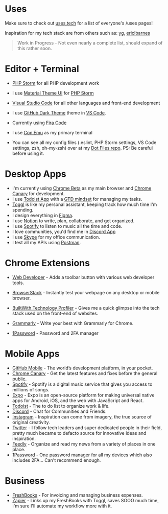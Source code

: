 
# Uses

Make sure to check out [uses.tech](https://uses.tech) for a list of everyone's /uses pages!

Inspiration for my tech stack are from others such as:
[yg](https://github.com/yg/uses/), [ericlbarnes](https://ericlbarnes.com/uses/)

> 
> Work in Progress - Not even nearly a complete list, should expand of this rather soon.
>

# Editor + Terminal
- [PHP Storm](https://www.jetbrains.com/phpstorm/) for all PHP development work
- I use [Material Theme UI](https://plugins.jetbrains.com/plugin/8006-material-theme-ui/) for [PHP Storm](https://www.jetbrains.com/phpstorm/)

- [Visual Studio Code](https://code.visualstudio.com) for all other languages and front-end development
- I use [GitHub Dark Theme](https://marketplace.visualstudio.com/items?itemName=GitHub.github-vscode-theme) theme in [VS Code](https://code.visualstudio.com).

- Currently using [Fira Code](https://github.com/tonsky/FiraCode)
- I use [Con Emu](https://conemu.github.io) as my primary terminal
- You can see all my config files (.eslint, PHP Storm settings, VS Code settings, zsh, oh-my-zsh) over at my [Dot Files repo](https://github.com/rulin132/dotfiles). PS: Be careful before using it.

# Desktop Apps

- I'm currently using [Chrome Beta](https://www.google.com/chrome/beta) as my main browser and [Chrome Canary](https://www.google.com/chrome/canary) for development.
- I use [Todoist App](https://beta.todoist.com) with a [GTD mindset](http://gettingthingsdone.com) for managing my tasks.
- [Toggl](https://www.toggl.com) is like my personal assistant, keeping track how much time I'm spending.
- I design everything in [Figma](http://figma.com).
- I use [Notion](https://www.notion.so) to write, plan, collaborate, and get organized.
- I use [Spotify](https://open.spotify.com) to listen to music all the time and code.
- I love communities, you'd find me in [Discord App](http://discordapp.com)
- I use [Skype](https://www.skype.com) for my office communication.
- I test all my APIs using [Postman](https://www.postman.com).

# Chrome Extensions

- [Web Developer](https://chrome.google.com/webstore/detail/web-developer/bfbameneiokkgbdmiekhjnmfkcnldhhm) - Adds a toolbar button with various web developer tools.
- [BrowserStack](https://chrome.google.com/webstore/detail/browserstack/nkihdmlheodkdfojglpcjjmioefjahjb?hl=en) - Instantly test your webpage on any desktop or mobile browser.

- [BuiltWith Technology Profiler](https://chrome.google.com/webstore/detail/builtwith-technology-prof/dapjbgnjinbpoindlpdmhochffioedbn) - Gives me a quick glimpse into the tech stack used on the front-end of websites.
- [Grammarly](https://chrome.google.com/webstore/detail/grammarly-for-chrome/kbfnbcaeplbcioakkpcpgfkobkghlhen?hl=en) - Write your best with Grammarly for Chrome.
- [1Password](https://chrome.google.com/webstore/detail/1password-x-%E2%80%93-password-ma/aeblfdkhhhdcdjpifhhbdiojplfjncoa) - Password and 2FA manager

# Mobile Apps

- [GitHub Mobile](https://play.google.com/store/apps/details?id=com.github.android) - The world’s development platform, in your pocket.
- [Chrome Canary](https://play.google.com/store/apps/details?id=com.chrome.canary) - Get the latest features and fixes before the general public.
- [Spotify](https://play.google.com/store/apps/details?id=com.spotify.music) - Spotify is a digital music service that gives you access to millions of songs.
- [Expo](https://play.google.com/store/apps/details?id=host.exp.exponent) - Expo is an open-source platform for making universal native apps for Android, iOS, and the web with JavaScript and React.
- [Todoist](https://play.google.com/store/apps/details?id=com.todoist) - The to do list to organize work & life.
- [Discord](https://play.google.com/store/apps/details?id=com.discord) - Chat for Communities and Friends.
- [Instagram](https://play.google.com/store/apps/details?id=com.instagram.android) - Inspiration can come from imagery, the true source of original creativity.
- [Twitter](https://play.google.com/store/apps/details?id=com.twitter.android) - I follow tech leaders and super dedicated people in their field, pretty much became to defacto source for innovative ideas and inspiration.
- [Feedly](https://play.google.com/store/apps/details?id=com.devhd.feedly) - Organize and read my news from a variety of places in one place.
- [1Password](https://play.google.com/store/apps/details?id=com.agilebits.onepassword&hl=en) - One password manager for all my devices which also includes 2FA... Can't recommend enough.

# Business
- [FreshBooks](https://freshbooks.com) - For invoicing and managing business expenses.
- [Zapier](https://zapier.com) - Links up my FreshBooks with Toggl, saves SOOO much time, I'm sure I'll automate my workflow more with it.
